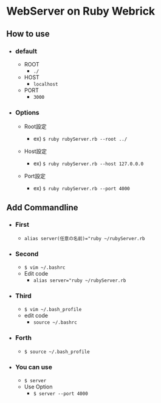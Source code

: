 # WebServer on Ruby Webrick


## How to use
- ### default
  - ROOT
    - `./`
  - HOST
    - `localhost`
  - PORT
    - `3000`
- ### Options
  - Root設定
    - ex) `$ ruby rubyServer.rb --root ../`
    
  - Host設定
    - ex) `$ ruby rubyServer.rb --host 127.0.0.0`
  - Port設定
    - ex) `$ ruby rubyServer.rb --port 4000`


## Add Commandline
 - ### First
    - `alias server(任意の名前)="ruby ~/rubyServer.rb`
 - ### Second
    - `$ vim ~/.bashrc`
    - Edit code
       - `alias server="ruby ~/rubyServer.rb`
 - ### Third
    - `$ vim ~/.bash_profile`
    - edit code
        - `source ~/.bashrc`
 - ### Forth
    - `$ source ~/.bash_profile`
    
 - ### You can use
    - `$ server`
    - Use Option
        - `$ server --port 4000`
 
